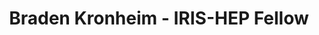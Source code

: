 ---
layout: fellow
pagetype: fellow
permalink: /fellows/brkronheim.html
fellow-name: Braden Kronheim
title: Braden Kronheim - IRIS-HEP Fellow
active: false
dates:
  start: 2021-05-31
  end: 2021-08-20
photo: /assets/images/team/fellows-2021/Braden-Kronheim.jpg
institution: Davidson College
e-mail: brkronheim@davidson.edu
project_title: CMS Jet Reconstruction with Quantile Neural Networks
focus-area: ia
project_goal: >
  This project seeks to improve upon a previously developed algorithm which uses deep
  networks to build a set of potential jets from the Particle Flow particles in the
  CMS detector. Through using a quantile loss function, these networks are trained
  to predict an output corresponding to a given quantile, allowing full distributions
  to be predicted. If effective this algorithm will be able to streamline much of
  the jet reconstruction process through a single process.
mentors:
- Michelle Kuchera (Davidson College)
proposal: /assets/pdf/fellows-2021/Fellow-Braden-Kronheim-Proposal.pdf
presentations:
- title: Jet Correction and Simulation with Quantile Neural Networks
  date: 2021-10-18
  url: https://indico.cern.ch/event/1071423/contributions/4505209/attachments/2330031/3970297/IRIS_HEP_talk.pdf
  meetingurl: https://indico.cern.ch/event/1071423/
  recordingurl: https://youtu.be/jAyJSDiWxhw
  focus-area: ia
current_status: ''
github-username: brkronheim
linkedin-profile: https://www.linkedin.com/in/braden-kronheim-488406139/
challenge-area:
funding-source: nsf
---